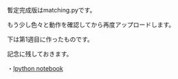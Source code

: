 暫定完成版はmatching.pyです。

もう少し色々と動作を確認してから再度アップロードします。

下は第1週目に作ったものです。

記念に残しておきます。

・[Ipython notebook](http://nbviewer.ipython.org/github/NlGG/matching/blob/master/match.ipynb)


